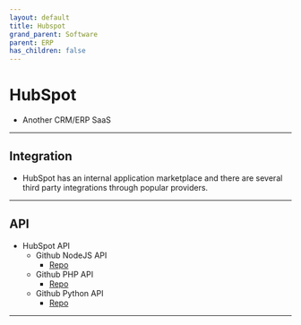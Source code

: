 ```yaml
---
layout: default
title: Hubspot
grand_parent: Software
parent: ERP
has_children: false
---
```

# HubSpot
- Another CRM/ERP SaaS 

* * *

## Integration
- HubSpot has an internal application marketplace and there are several third party integrations through popular providers. 

* * *

## API 
- HubSpot API
	- Github NodeJS API
		- [Repo](https://github.com/HubSpot/hubspot-api-nodejs)
	- Github PHP API
		- [Repo](https://github.com/HubSpot/hubspot-api-php)
	- Github Python API
		- [Repo](https://github.com/HubSpot/hubspot-api-python)

* * *

